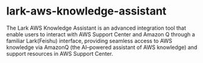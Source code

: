 # lark-aws-knowledge-assistant
The Lark AWS Knowledge Assistant is an advanced integration tool that enable users to interact with AWS Support Center and Amazon Q through a familiar Lark(Feishu) interface, providing seamless access to AWS knowledge via AmazonQ (the AI–powered assistant of AWS knowledge) and support resources in AWS Support Center.
